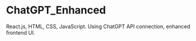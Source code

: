 # ChatGPT_Enhanced
React.js, HTML, CSS, JavaScript. Using ChatGPT API connection, enhanced frontend UI.  
